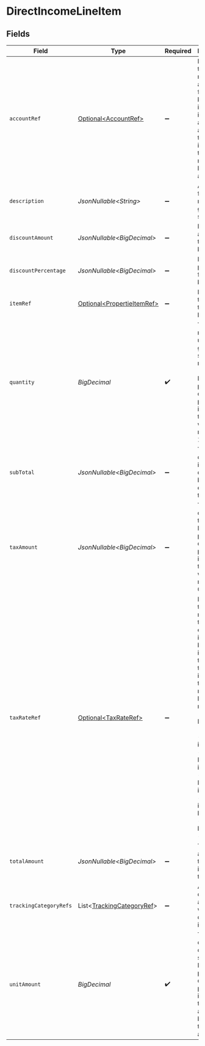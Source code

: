 # DirectIncomeLineItem


## Fields

| Field                                                                                                                                                                                                                                                                                               | Type                                                                                                                                                                                                                                                                                                | Required                                                                                                                                                                                                                                                                                            | Description                                                                                                                                                                                                                                                                                         |
| --------------------------------------------------------------------------------------------------------------------------------------------------------------------------------------------------------------------------------------------------------------------------------------------------- | --------------------------------------------------------------------------------------------------------------------------------------------------------------------------------------------------------------------------------------------------------------------------------------------------- | --------------------------------------------------------------------------------------------------------------------------------------------------------------------------------------------------------------------------------------------------------------------------------------------------- | --------------------------------------------------------------------------------------------------------------------------------------------------------------------------------------------------------------------------------------------------------------------------------------------------- |
| `accountRef`                                                                                                                                                                                                                                                                                        | [Optional\<AccountRef>](../../models/shared/AccountRef.md)                                                                                                                                                                                                                                          | :heavy_minus_sign:                                                                                                                                                                                                                                                                                  | Data types that reference an account, for example bill and invoice line items, use an accountRef that includes the ID and name of the linked account.                                                                                                                                               |
| `description`                                                                                                                                                                                                                                                                                       | *JsonNullable\<String>*                                                                                                                                                                                                                                                                             | :heavy_minus_sign:                                                                                                                                                                                                                                                                                  | A user-friendly name of the goods or services.                                                                                                                                                                                                                                                      |
| `discountAmount`                                                                                                                                                                                                                                                                                    | *JsonNullable\<BigDecimal>*                                                                                                                                                                                                                                                                         | :heavy_minus_sign:                                                                                                                                                                                                                                                                                  | Discount amount for the line before tax.                                                                                                                                                                                                                                                            |
| `discountPercentage`                                                                                                                                                                                                                                                                                | *JsonNullable\<BigDecimal>*                                                                                                                                                                                                                                                                         | :heavy_minus_sign:                                                                                                                                                                                                                                                                                  | Discount percentage for the line before tax.                                                                                                                                                                                                                                                        |
| `itemRef`                                                                                                                                                                                                                                                                                           | [Optional\<PropertieItemRef>](../../models/shared/PropertieItemRef.md)                                                                                                                                                                                                                              | :heavy_minus_sign:                                                                                                                                                                                                                                                                                  | Reference to the item the line is linked to.                                                                                                                                                                                                                                                        |
| `quantity`                                                                                                                                                                                                                                                                                          | *BigDecimal*                                                                                                                                                                                                                                                                                        | :heavy_check_mark:                                                                                                                                                                                                                                                                                  | The number of units of goods or services received.<br/><br/>Note: If the platform does not provide this information, the quantity will be mapped as 1.                                                                                                                                              |
| `subTotal`                                                                                                                                                                                                                                                                                          | *JsonNullable\<BigDecimal>*                                                                                                                                                                                                                                                                         | :heavy_minus_sign:                                                                                                                                                                                                                                                                                  | The amount of the line, inclusive of discounts, but exclusive of tax.                                                                                                                                                                                                                               |
| `taxAmount`                                                                                                                                                                                                                                                                                         | *JsonNullable\<BigDecimal>*                                                                                                                                                                                                                                                                         | :heavy_minus_sign:                                                                                                                                                                                                                                                                                  | The amount of tax for the line.<br/>Note: If the platform does not provide this information, the quantity will be mapped as 0.00.                                                                                                                                                                   |
| `taxRateRef`                                                                                                                                                                                                                                                                                        | [Optional\<TaxRateRef>](../../models/shared/TaxRateRef.md)                                                                                                                                                                                                                                          | :heavy_minus_sign:                                                                                                                                                                                                                                                                                  | Data types that reference a tax rate, for example invoice and bill line items, use a taxRateRef that includes the ID and name of the linked tax rate.<br/><br/>Found on:<br/><br/>- Bill line items<br/>- Bill Credit Note line items<br/>- Credit Note line items<br/>- Direct incomes line items<br/>- Invoice line items<br/>- Items |
| `totalAmount`                                                                                                                                                                                                                                                                                       | *JsonNullable\<BigDecimal>*                                                                                                                                                                                                                                                                         | :heavy_minus_sign:                                                                                                                                                                                                                                                                                  | The total amount of the line, including tax.                                                                                                                                                                                                                                                        |
| `trackingCategoryRefs`                                                                                                                                                                                                                                                                              | List\<[TrackingCategoryRef](../../models/shared/TrackingCategoryRef.md)>                                                                                                                                                                                                                            | :heavy_minus_sign:                                                                                                                                                                                                                                                                                  | An array of categories against which this direct cost is tracked.                                                                                                                                                                                                                                   |
| `unitAmount`                                                                                                                                                                                                                                                                                        | *BigDecimal*                                                                                                                                                                                                                                                                                        | :heavy_check_mark:                                                                                                                                                                                                                                                                                  | The price of each unit of goods or services.<br/>Note: If the platform does not provide this information, the unit amount will be mapped to the total amount.                                                                                                                                       |